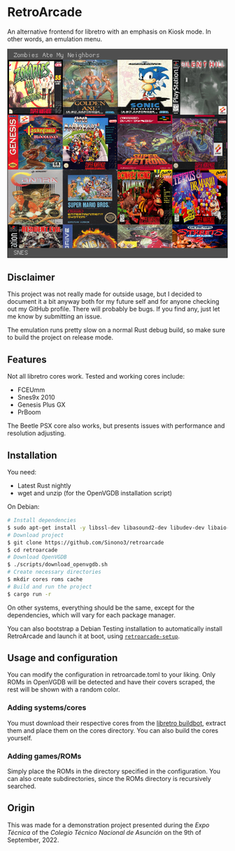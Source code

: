 # RetroArcade

An alternative frontend for libretro with an emphasis on Kiosk mode. In other words, an emulation menu.

![Screenshot](assets/screenshot.jpg)

## Disclaimer

This project was not really made for outside usage, but I decided to document it a bit anyway both for my future self and for anyone checking out my GitHub profile. There will probably be bugs. If you find any, just let me know by submitting an issue.

The emulation runs pretty slow on a normal Rust debug build, so make sure to build the project on release mode.

## Features

Not all libretro cores work. Tested and working cores include:

- FCEUmm
- Snes9x 2010
- Genesis Plus GX
- PrBoom

The Beetle PSX core also works, but presents issues with performance and resolution adjusting.

## Installation

You need:

- Latest Rust nightly
- wget and unzip (for the OpenVGDB installation script)

On Debian:

```bash
# Install dependencies
$ sudo apt-get install -y libssl-dev libasound2-dev libudev-dev libaio-dev libglu1-mesa-dev
# Download project
$ git clone https://github.com/Sinono3/retroarcade
$ cd retroarcade
# Download OpenVGDB
$ ./scripts/download_openvgdb.sh
# Create necessary directories
$ mkdir cores roms cache
# Build and run the project
$ cargo run -r
```

On other systems, everything should be the same, except for the dependencies, which will vary for each package manager.

You can also bootstrap a Debian Testing installation to automatically install RetroArcade and launch it at boot, using [`retroarcade-setup`](https://github.com/Sinono3/retroarcade-setup).

## Usage and configuration

You can modify the configuration in retroarcade.toml to your liking. Only ROMs in OpenVGDB will be detected and have their covers scraped, the rest will be shown with a random color.

### Adding systems/cores

You must download their respective cores from the [libretro buildbot](http://buildbot.libretro.com/nightly/linux/x86_64/latest/), extract them and place them on the cores directory. You can also build the cores yourself.

### Adding games/ROMs

Simply place the ROMs in the directory specified in the configuration. You can also create subdirectories, since the ROMs directory is recursively searched.

## Origin

This was made for a demonstration project presented during the *Expo Técnica* of the *Colegio Técnico Nacional de Asunción* on the 9th of September, 2022.
